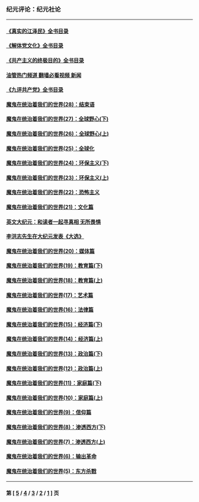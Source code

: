 ### 纪元评论：纪元社论
---
#### [《真实的江泽民》全书目录](../../pages/nsc422/n13721399.md?05170330) 
#### [《解体党文化》全书目录](../../pages/nsc422/n13721157.md?05170330) 
#### [《共产主义的终极目的》全书目录](../../pages/nsc422/n13721048.md?05170330) 
#### [油管热门频道 翻墙必看视频 新闻](ok?05170330)
#### [《九评共产党》全书目录](../../pages/nsc422/n13708085.md?05170330) 
#### [魔鬼在统治着我们的世界(28)：结束语](../../pages/nsc422/n10936246.md?05170330) 
#### [魔鬼在统治着我们的世界(27)：全球野心(下)](../../pages/nsc422/n10928319.md?05170330) 
#### [魔鬼在统治着我们的世界(26)：全球野心(上)](../../pages/nsc422/n10900318.md?05170330) 
#### [魔鬼在统治着我们的世界(25)：全球化](../../pages/nsc422/n10788205.md?05170330) 
#### [魔鬼在统治着我们的世界(24)：环保主义(下)](../../pages/nsc422/n10695307.md?05170330) 
#### [魔鬼在统治着我们的世界(23)：环保主义(上)](../../pages/nsc422/n10688613.md?05170330) 
#### [魔鬼在统治着我们的世界(22)：恐怖主义](../../pages/nsc422/n10614727.md?05170330) 
#### [魔鬼在统治着我们的世界(21)：文化篇](../../pages/nsc422/n10597706.md?05170330) 
#### [英文大纪元：和读者一起寻真相 无所畏惧](../../pages/nsc422/n12542027.md?05170330) 
#### [李洪志先生在大纪元发表《大选》](../../pages/nsc422/n12534746.md?05170330) 
#### [魔鬼在统治着我们的世界(20)：媒体篇](../../pages/nsc422/n10586579.md?05170330) 
#### [魔鬼在统治着我们的世界(19)：教育篇(下)](../../pages/nsc422/n10564808.md?05170330) 
#### [魔鬼在统治着我们的世界(18)：教育篇(上)](../../pages/nsc422/n10526970.md?05170330) 
#### [魔鬼在统治着我们的世界(17)：艺术篇](../../pages/nsc422/n10499093.md?05170330) 
#### [魔鬼在统治着我们的世界(16)：法律篇](../../pages/nsc422/n10485969.md?05170330) 
#### [魔鬼在统治着我们的世界(15)：经济篇(下)](../../pages/nsc422/n10469975.md?05170330) 
#### [魔鬼在统治着我们的世界(14)：经济篇(上)](../../pages/nsc422/n10457370.md?05170330) 
#### [魔鬼在统治着我们的世界(13)：政治篇(下)](../../pages/nsc422/n10448270.md?05170330) 
#### [魔鬼在统治着我们的世界(12)：政治篇(上)](../../pages/nsc422/n10444576.md?05170330) 
#### [魔鬼在统治着我们的世界(11)：家庭篇(下)](../../pages/nsc422/n10440961.md?05170330) 
#### [魔鬼在统治着我们的世界(10)：家庭篇(上)](../../pages/nsc422/n10435448.md?05170330) 
#### [魔鬼在统治着我们的世界(9)：信仰篇](../../pages/nsc422/n10432159.md?05170330) 
#### [魔鬼在统治着我们的世界(8)：渗透西方(下)](../../pages/nsc422/n10429603.md?05170330) 
#### [魔鬼在统治着我们的世界(7)：渗透西方(上)](../../pages/nsc422/n10426013.md?05170330) 
#### [魔鬼在统治着我们的世界(6)：输出革命](../../pages/nsc422/n10421536.md?05170330) 
#### [魔鬼在统治着我们的世界(5)：东方杀戮](../../pages/nsc422/n10417707.md?05170330) 

---
#### 第 [ [5](./5.md?05170330) / [4](./4.md?05170330) / [3](./3.md?05170330) / [2](./2.md?05170330) / [1](./1.md?05170330) ] 页
